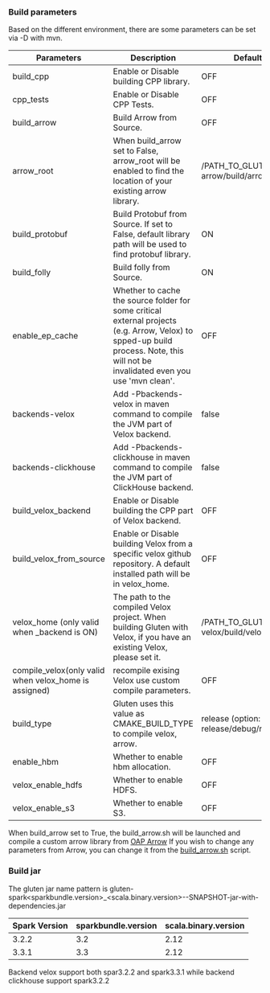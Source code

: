 ### Build parameters

Based on the different environment, there are some parameters can be set via -D with mvn.

| Parameters                                            | Description                                                                                                                                                                         | Default Value                                       |
|-------------------------------------------------------|-------------------------------------------------------------------------------------------------------------------------------------------------------------------------------------|-----------------------------------------------------|
| build_cpp                                             | Enable or Disable building CPP library.                                                                                                                                             | OFF                                                |
| cpp_tests                                             | Enable or Disable CPP Tests.                                                                                                                                                        | OFF                                                |
| build_arrow                                           | Build Arrow from Source.                                                                                                                                                            | OFF                                                |
| arrow_root                                            | When build_arrow set to False, arrow_root will be enabled to find the location of your existing arrow library.                                                                      | /PATH_TO_GLUTEN/ep/build-arrow/build/arrow_install |
| build_protobuf                                        | Build Protobuf from Source. If set to False, default library path will be used to find protobuf library.                                                                            | ON                                                 |
| build_folly                                           | Build folly from Source.                                                                                                                                                            | ON                                                 |
| enable_ep_cache                                       | Whether to cache the source folder for some critical external projects (e.g. Arrow, Velox) to spped-up build process. Note, this will not be invalidated even you use 'mvn clean'.  | OFF                                                |
| backends-velox                                        | Add -Pbackends-velox in maven command to compile the JVM part of Velox backend.                                                                                                     | false                                              |
| backends-clickhouse                                   | Add -Pbackends-clickhouse in maven command to compile the JVM part of ClickHouse backend.                                                                                           | false                                              |
| build_velox_backend                                   | Enable or Disable building the CPP part of Velox backend.                                                                                                                           | OFF                                                |
| build_velox_from_source                               | Enable or Disable building Velox from a specific velox github repository. A default installed path will be in velox_home.                                                           | OFF                                                |
| velox_home (only valid when _backend is ON)           | The path to the compiled Velox project. When building Gluten with Velox, if you have an existing Velox, please set it.                                                              | /PATH_TO_GLUTEN/ep/build-velox/build/velox_ep      |
| compile_velox(only valid when velox_home is assigned) | recompile exising Velox use custom compile parameters.                                                                                                                              | OFF                                                |
| build_type                                            | Gluten uses this value as CMAKE_BUILD_TYPE to compile velox, arrow.                                                                                                                 | release (option: release/debug/relWithDebInfo)     |
| enable_hbm                                            | Whether to enable hbm allocation.                                                                                                                                                   | OFF                                                |
| velox_enable_hdfs                                     | Whether to enable HDFS.                                                                                                                                                             | OFF                                                |
| velox_enable_s3                                       | Whether to enable S3.                                                                                                                                                               | OFF                                                |

When build_arrow set to True, the build_arrow.sh will be launched and compile a custom arrow library from [OAP Arrow](https://github.com/oap-project/arrow/tree/arrow-8.0.0-gluten)
If you wish to change any parameters from Arrow, you can change it from the [build_arrow.sh](../ep/build-arrow/src/build_arrow.sh) script.

### Build jar

The gluten jar name pattern is gluten-spark<sparkbundle.version>_<scala.binary.version>-<version>-SNAPSHOT-jar-with-dependencies.jar

| Spark Version | sparkbundle.version | scala.binary.version |
| ---------- | ----------- | ------------- |
| 3.2.2 | 3.2 | 2.12 |
| 3.3.1 | 3.3 | 2.12 |

Backend velox support both spar3.2.2 and spark3.3.1 while backend clickhouse support spark3.2.2

